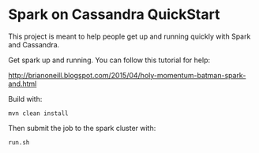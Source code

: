 Spark on Cassandra QuickStart
===========================

This project is meant to help people get up and running quickly with
Spark and Cassandra.

Get spark up and running.  You can follow this tutorial for help:

http://brianoneill.blogspot.com/2015/04/holy-momentum-batman-spark-and.html

Build with:
```
mvn clean install
```

Then submit the job to the spark cluster with:
```
run.sh
```

